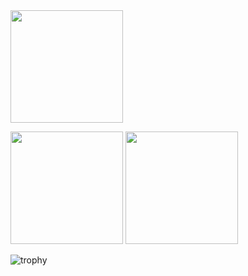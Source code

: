 <img src="http://github-profile-summary-cards.vercel.app/api/cards/profile-details?username=mitukou1109&theme=tokyonight" height="180px"/>

<p align="left">
  <img src="http://github-profile-summary-cards.vercel.app/api/cards/stats?username=mitukou1109&theme=tokyonight" height="180px"/>
  <img src="http://github-profile-summary-cards.vercel.app/api/cards/most-commit-language?username=mitukou1109&theme=tokyonight" height="180px"/>
</p>

![trophy](https://github-profile-trophy.vercel.app/?username=mitukou1109&theme=tokyonight&rank=SECRET,SSS,SS,S,AAA,AA,A)
